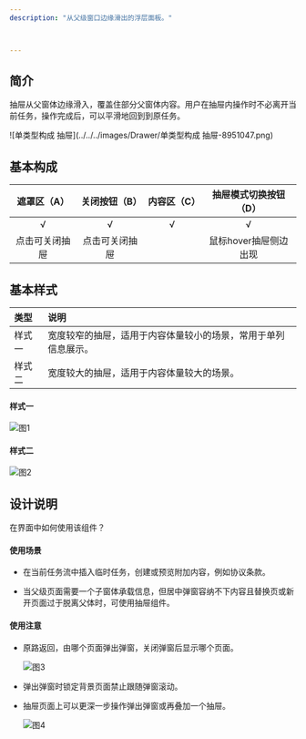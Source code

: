 ```yaml
---
description: "从父级窗口边缘滑出的浮层面板。"



---
```


<!--副标题具体写法见源代码模式-->

## 简介

抽屉从父窗体边缘滑入，覆盖住部分父窗体内容。用户在抽屉内操作时不必离开当前任务，操作完成后，可以平滑地回到到原任务。

![单类型构成 抽屉](../../../images/Drawer/单类型构成 抽屉-8951047.png)

## 基本构成



|  遮罩区（A）   | 关闭按钮（B）  | 内容区（C） | 抽屉模式切换按钮（D） |
| :------------: | :------------: | :---------: | :-------------------: |
|       √        |       √        |      √      |           √           |
| 点击可关闭抽屉 | 点击可关闭抽屉 |             | 鼠标hover抽屉侧边出现 |




## 基本样式

| 类型   | 说明                                                         |
| :----- | :----------------------------------------------------------- |
| 样式一 | 宽度较窄的抽屉，适用于内容体量较小的场景，常用于单列信息展示。 |
| 样式二 | 宽度较大的抽屉，适用于内容体量较大的场景。                   |

#### 样式一

![图1](../../../images/Drawer/图1.png)

#### 样式二

![图2](../../../images/Drawer/图2.png)



## 

## 设计说明

在界面中如何使用该组件？

#### 使用场景    

- 在当前任务流中插入临时任务，创建或预览附加内容，例如协议条款。

- 当父级页面需要一个子窗体承载信息，但居中弹窗容纳不下内容且替换页或新开页面过于脱离父体时，可使用抽屉组件。

  

#### 使用注意

- 原路返回，由哪个页面弹出弹窗，关闭弹窗后显示哪个页面。

  ![图3](../../../images/Drawer/图3.png)

- 弹出弹窗时锁定背景页面禁止跟随弹窗滚动。

- 抽屉页面上可以更深一步操作弹出弹窗或再叠加一个抽屉。

  ![图4](../../../images/Drawer/图4.png)


<!--

## 主题

| 内容 | 值           | 默认值  |
| :--- | :----------- | :------ |
| icon | icon/nothing | nothing |
| icon | icon/nothing | nothing |


## 相关文档

1. [Tag 标签](https://www.ucloud.cn)
2. [Notice 提示](https://www.ucloud.cn)

-->

